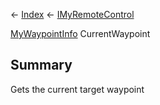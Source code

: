 ← [Index](Api-Index) ← [IMyRemoteControl](Sandbox.ModAPI.Ingame.IMyRemoteControl)

[MyWaypointInfo](Sandbox.ModAPI.Ingame.MyWaypointInfo) CurrentWaypoint

## Summary

Gets the current target waypoint

